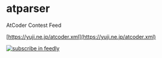 # atparser

AtCoder Contest Feed

[https://yuji.ne.jp/atcoder.xml](https://yuji.ne.jp/atcoder.xml)

[![subscribe in feedly](http://s3.feedly.com/img/follows/feedly-follow-rectangle-flat-big_2x.png)](https://feedly.com/i/subscription/feed%2Fhttps%3A%2F%2Fyuji.ne.jp%2Fatcoder.xml)
